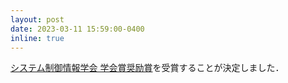 ```yaml
---
layout: post
date: 2023-03-11 15:59:00-0400
inline: true
---
```


[システム制御情報学会 学会賞奨励賞](https://www.iscie.or.jp/about/award)を受賞することが決定しました．